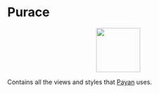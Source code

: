 # Purace

<p align="center">
  <img src="https://user-images.githubusercontent.com/26754335/169919656-cb022f8a-53fe-4823-822e-1d7c14b66479.svg" width=100>
</p>

Contains all the views and styles that [Payan](https://github.com/juandahurt/payan-ios) uses.
